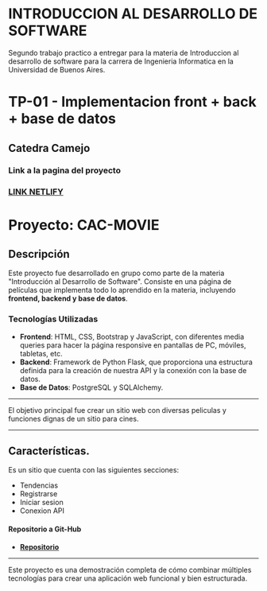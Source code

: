 # INTRODUCCION AL DESARROLLO DE SOFTWARE 

Segundo trabajo practico a entregar para la materia de Introduccion al desarrollo de software para la carrera de Ingenieria Informatica en la Universidad de Buenos Aires.

# TP-01 - Implementacion front + back + base de datos
## Catedra Camejo

### Link a la pagina del proyecto

### [LINK NETLIFY](https://ferreiro-cac-movies.netlify.app)

# Proyecto: CAC-MOVIE

## Descripción

Este proyecto fue desarrollado en grupo como parte de la materia "Introducción al Desarrollo de Software". Consiste en una página de películas que implementa todo lo aprendido en la materia, incluyendo **frontend, backend y base de datos**.

### Tecnologías Utilizadas

- **Frontend**: HTML, CSS, Bootstrap y JavaScript, con diferentes media queries para hacer la página responsive en pantallas de PC, móviles, tabletas, etc.
- **Backend**: Framework de Python Flask, que proporciona una estructura definida para la creación de nuestra API y la conexión con la base de datos.
- **Base de Datos**: PostgreSQL y SQLAlchemy.

***

El objetivo principal fue crear un sitio web con diversas peliculas y funciones dignas de un sitio para cines.

***

## Características.

Es un sitio que cuenta con las siguientes secciones:

+ Tendencias
+ Registrarse
+ Iniciar sesion 
+ Conexion API

#### Repositorio a Git-Hub

- **[Repositorio](https://github.com/FerreiroNicolas/TP-01_INTRO.git)**

---

Este proyecto es una demostración completa de cómo combinar múltiples tecnologías para crear una aplicación web funcional y bien estructurada.


